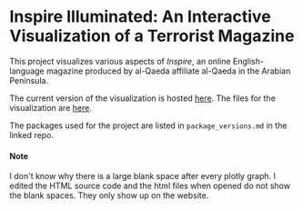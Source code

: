# Inspire Illuminated: An Interactive Visualization of a Terrorist Magazine

This project visualizes various aspects of *Inspire*, an online English-language magazine produced by al-Qaeda affiliate al-Qaeda in the Arabian Peninsula.

The current version of the visualization is hosted [here](https://kimswchi.github.io/inspire-magazine-dataviz/).
The files for the visualization are [here](https://github.com/kimswchi/inspire-magazine-dataviz).

The packages used for the project are listed in `package_versions.md` in the linked repo.

#### Note
I don't know why there is a large blank space after every plotly graph. I edited the HTML source code and the html files when opened do not show the blank spaces. They only show up on the website.

